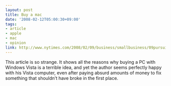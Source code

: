 ```yaml
---
layout: post
title: Buy a mac
date: '2008-02-12T05:00:30+09:00'
tags:
- article
- apple
- mac
- opinion
link: http://www.nytimes.com/2008/02/09/business/smallbusiness/09pursuits.html
---
```

<p>This article is so strange. It shows all the reasons why buying a PC with Windows Vista is a terrible idea, and yet the author seems perfectly happy with his Vista computer, even after paying absurd amounts of money to fix something that shouldn&rsquo;t have broke in the first place.  </p>
